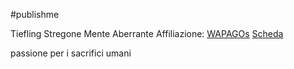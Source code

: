#publishme 

Tiefling Stregone Mente Aberrante
Affiliazione: [WAPAGOs](WAPAGOs.md)
[Scheda](file:////home/antonio/Documents/DnD/WAPAGOs/PCs/Scheda_personaggio_Persephone.pdf)

passione per i sacrifici umani

